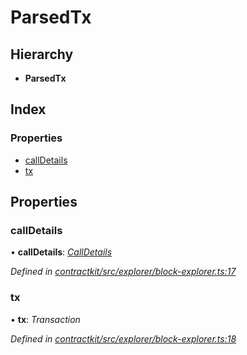 # ParsedTx

## Hierarchy

* **ParsedTx**

## Index

### Properties

* [callDetails]()
* [tx]()

## Properties

### callDetails

• **callDetails**: [_CallDetails_]()

_Defined in_ [_contractkit/src/explorer/block-explorer.ts:17_](https://github.com/celo-org/celo-monorepo/blob/master/packages/contractkit/src/explorer/block-explorer.ts#L17)

### tx

• **tx**: _Transaction_

_Defined in_ [_contractkit/src/explorer/block-explorer.ts:18_](https://github.com/celo-org/celo-monorepo/blob/master/packages/contractkit/src/explorer/block-explorer.ts#L18)

